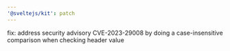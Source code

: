 ```yaml
---
'@sveltejs/kit': patch
---
```


fix: address security advisory CVE-2023-29008 by doing a case-insensitive comparison when checking header value
